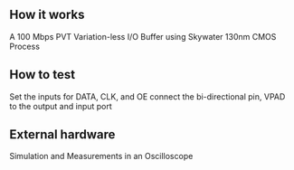 <!---

This file is used to generate your project datasheet. Please fill in the information below and delete any unused
sections.

You can also include images in this folder and reference them in the markdown. Each image must be less than
512 kb in size, and the combined size of all images must be less than 1 MB.
-->

## How it works

A 100 Mbps PVT Variation-less I/O Buffer using Skywater 130nm CMOS Process

## How to test

Set the inputs for DATA, CLK, and OE connect the bi-directional pin, VPAD to the output and input port 

## External hardware

Simulation and Measurements in an Oscilloscope
